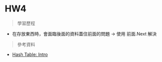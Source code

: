 # HW4
> 學習歷程
* 在存放東西時，會面臨後面的資料蓋住前面的問題 -> 使用 前面.Next 解決
> 參考資料
* [Hash Table: Intro](http://alrightchiu.github.io/SecondRound/hash-tableintrojian-jie.html)


